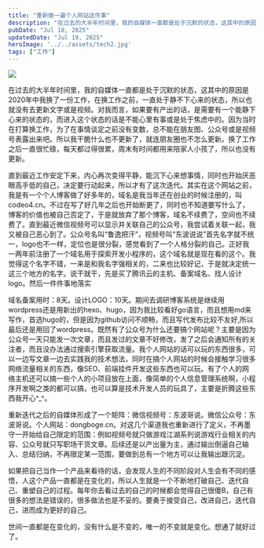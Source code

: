 ```yaml
---
title: "重新做一遍个人网站这件事"
description: "在过去的大半年时间里，我的自媒体一直都是处于沉默的状态，这其中的原因是2020年中我换了一份工作，在换工作之前 [&hellip;]"
pubDate: "Jul 18, 2025"
updatedDate: "Jul 19, 2025"
heroImage: '../../assets/tech2.jpg'
tags: ["工作"]
---
```


![](https://cdn.dongboge.cn/wp-content/uploads/2025/07/1752848007-%E8%BF%AD%E4%BB%A3.jpg?imageMogr2/interlace/1/quality/60)

在过去的大半年时间里，我的自媒体一直都是处于沉默的状态，这其中的原因是2020年中我换了一份工作，在换工作之前，一直处于静不下心来的状态，所以也就没有去更新文字或是视频。对我而言，如果要有产出的话，是需要有一个能静下心来的状态的，而进入这个状态的话是不能心里有事或是处于焦虑中的。因为当时在打算换工作，为了在事情谈定之前没有变数，总不能在朋友图、公众号或是视频号表露出来吧。所以我干脆什么也不更新了，就连朋友圈也不怎么更新。换了工作之后一直很忙碌，每天都过得很累，周末有时间都用来陪家人小孩了，所以也没有更新。

直到最近工作安定下来，内心再次变得平静，能沉下心来想事情，同时也开始厌恶眼高手低的自己，决定要行动起来，所以才有了这次迭代。其实在这个网站之前，我是有一个个人博客做了好多年的，域名是我当年还在创业的时候注册的，叫codeo4.cn。不过在写了好几年之后也开始断更了，同时也不知道要写什么了，博客的价值也被自己否定了，于是就放弃了那个博客，域名不续费了，空间也不续费了。直到最近微信视频号可以显示并关联自己的公众号，我尝试着关联一起，我又被自己恶心到了。公众号名叫“鲁逸把汗”，视频号叫“东波说说”首先名字就不统一，logo也不一样，定位也是很分裂，感觉看到了一个人格分裂的自己。正好我一两年前注册了一个域名用于探索开发小程序的，这个域名就是现在看的这个。我觉得这个名字不错，一来是和我名字强相关的，二来也比较好记，于是就决定统一这三个地方的名字。说干就干，先是买了腾讯云的主机、备案域名、找人设计logo。然后一件件事地落实

域名备案用时：8天。设计LOGO：10天。期间去调研博客系统是继续用wordpress还是用新出的hexo、hugo，因为我比较看好go语言，而且想用md来写作，首选hugo的，但是因为github访问不顺畅，而且写代发布比较不友好,所以最后还是用回了wordpress。既然有了公众号为什么还要搞个网站呢？主要是因为公众号一天只能发一次文章，而且发过的文章不好修改，发了之后会通知所有的关注者，而且没办法通过搜索引擎获取流量。我个人网站的话可以玩的东西很多，可以一边写文章一边去实践我的技术想法，同时在搞个人网站的时候会接触学习很多网络流量相关的东西，像SEO、前端挂件开发这些东西也可以玩。有了个人的网络主机还可以搞一些个人的小项目放在上面，像简单的个人信息管理系统啊，小程序开发啊之类的都可以搞，也可以算是技术开发人员的玩具了，主要是折腾这些东西我开心^\_^。

重新迭代之后的自媒体形成了一个矩阵：微信视频号：东波哥说。微信公众号：东波哥说。个人网站：dongboge.cn。对这几个渠道我也重新进行了定义，不再墨守一开始给自己限定的范围：例如视频号就只做游戏江湖系列说游戏行业相关的内容、公众号就只写职场干货文章。后续还是以产出量为主，通过输出倒逼自己输入、总结归纳，不再限定某一范围，要做到总有一个地方可以让我输出跟沉淀。

如果把自己当作一个产品来看待的话，会发现人生的不同阶段对人生会有不同的感悟，人这个产品一直都是在变化的，所以人生就是一个不断地打破自己、迭代自己、重塑自己的过程。每年你去看过去的自己的时候都会觉得自己很傻B，自己有很多的想法是错误的，很多做法也是不妥的。要勇于接受自己，改进自己，迭代自己，进而成为更好的自己。

世间一直都是在变化的，没有什么是不变的，唯一的不变就是变化。想通了就好过了。